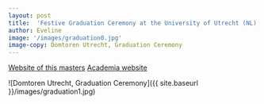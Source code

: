```yaml
---
layout: post
title:  'Festive Graduation Ceremony at the University of Utrecht (NL)'
author: Eveline
image: '/images/graduation0.jpg'
image-copy: Domtoren Utrecht, Graduation Ceremony
---
```

[Website of this masters](https://www.uu.nl/masters/en/gender-studies-research)
[Academia website](http://independent.academia.edu/EvelineVondeling)

![Domtoren Utrecht, Graduation Ceremony]({{ site.baseurl }}/images/graduation1.jpg)

